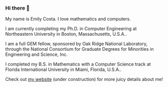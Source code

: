 ### Hi there 👋
My name is Emily Costa. I love mathematics and computers.  

I am currently completing my Ph.D. in Computer Engineering at Northeastern University in Boston, Massachusetts, U.S.A.. 

I am a full GEM fellow, sponsored by Oak Ridge National Laboratory, through the National Consortium for Graduate Degrees for Minorities in Engineering and Science, Inc. 

I completed my B.S. in Mathematics with a Computer Science track at Florida International University in Miami, Florida, U.S.A..

Check out [my website](https://emilyjcosta5.github.io/) (under construction) for more juicy details about me!
<!--
**emilyjcosta5/emilyjcosta5** is a ✨ _special_ ✨ repository because its `README.md` (this file) appears on your GitHub profile.

Here are some ideas to get you started:

- 🔭 I’m currently working on ...
- 🌱 I’m currently learning ...
- 👯 I’m looking to collaborate on ...
- 🤔 I’m looking for help with ...
- 💬 Ask me about ...
- 📫 How to reach me: ...
- 😄 Pronouns: ...
- ⚡ Fun fact: ...
-->
